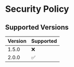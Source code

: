 # Security Policy

## Supported Versions

| Version | Supported          |
| ------- | ------------------ |
| 1.5.0   | :x:                |
| 2.0.0   | :white_check_mark: |
